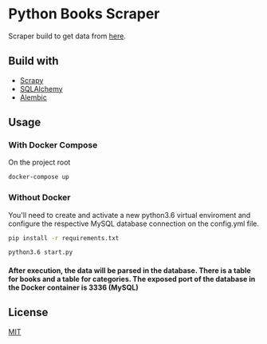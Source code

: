 # Python Books Scraper

Scraper build to get data from [here](https://books.toscrape.com/).

## Build with

* [Scrapy](https://scrapy.org)
* [SQLAlchemy](https://www.sqlalchemy.org)
* [Alembic](https://alembic.sqlalchemy.org/en/latest)

## Usage

### With Docker Compose

On the project root

```bash
docker-compose up
```

### Without Docker

You'll need to create and activate a new python3.6 virtual enviroment and configure the respective MySQL database connection on the config.yml file.

```bash
pip install -r requirements.txt
```

```bash
python3.6 start.py
```

#### After execution, the data will be parsed in the database. There is a table for books and a table for categories. The exposed port of the database in the Docker container is 3336 (MySQL)

## License
[MIT](https://choosealicense.com/licenses/mit/)
